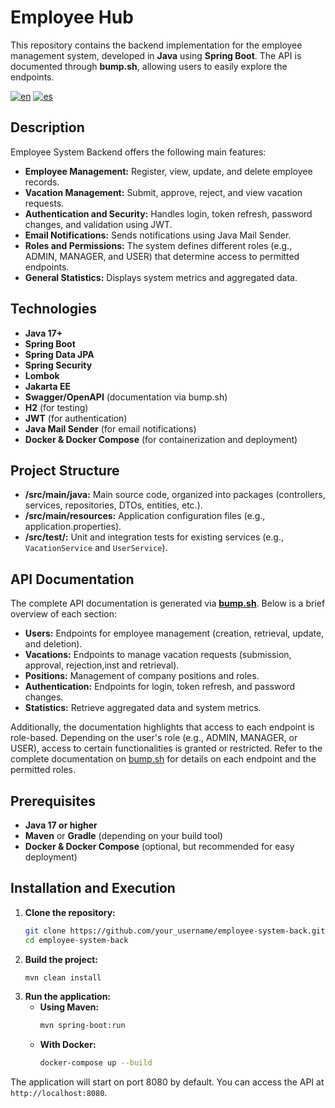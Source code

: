# Employee Hub

This repository contains the backend implementation for the employee management system, developed in **Java** using **Spring Boot**. The API is documented through **bump.sh**, allowing users to easily explore the endpoints.

[![en](https://img.shields.io/badge/lang-en-red)]('https://github.com/darioplazaleon/Employee-Hub/blob/master/README.md')
[![es](https://img.shields.io/badge/lang-es-yellow)]('https://github.com/darioplazaleon/Employee-Hub/blob/master/README.es.md')

## Description

Employee System Backend offers the following main features:
- **Employee Management:** Register, view, update, and delete employee records.
- **Vacation Management:** Submit, approve, reject, and view vacation requests.
- **Authentication and Security:** Handles login, token refresh, password changes, and validation using JWT.
- **Email Notifications:** Sends notifications using Java Mail Sender.
- **Roles and Permissions:** The system defines different roles (e.g., ADMIN, MANAGER, and USER) that determine access to permitted endpoints.
- **General Statistics:** Displays system metrics and aggregated data.

## Technologies

- **Java 17+**
- **Spring Boot**
- **Spring Data JPA**
- **Spring Security**
- **Lombok**
- **Jakarta EE**
- **Swagger/OpenAPI** (documentation via bump.sh)
- **H2** (for testing)
- **JWT** (for authentication)
- **Java Mail Sender** (for email notifications)
- **Docker & Docker Compose** (for containerization and deployment)

## Project Structure

- **/src/main/java:** Main source code, organized into packages (controllers, services, repositories, DTOs, entities, etc.).
- **/src/main/resources:** Application configuration files (e.g., application.properties).
- **/src/test/:** Unit and integration tests for existing services (e.g., `VacationService` and `UserService`).

## API Documentation

The complete API documentation is generated via **[bump.sh](https://bump.sh/dario-alessandro/doc/employee-hub/)**. Below is a brief overview of each section:

- **Users:** Endpoints for employee management (creation, retrieval, update, and deletion).
- **Vacations:** Endpoints to manage vacation requests (submission, approval, rejection,inst and retrieval).
- **Positions:** Management of company positions and roles.
- **Authentication:** Endpoints for login, token refresh, and password changes.
- **Statistics:** Retrieve aggregated data and system metrics.

Additionally, the documentation highlights that access to each endpoint is role-based. Depending on the user's role (e.g., ADMIN, MANAGER, or USER), access to certain functionalities is granted or restricted. Refer to the complete documentation on [bump.sh](https://bump.sh/dario-alessandro/doc/employee-hub/) for details on each endpoint and the permitted roles.

## Prerequisites

- **Java 17 or higher**
- **Maven** or **Gradle** (depending on your build tool)
- **Docker & Docker Compose** (optional, but recommended for easy deployment)

## Installation and Execution

1. **Clone the repository:**
   ```bash
   git clone https://github.com/your_username/employee-system-back.git
   cd employee-system-back

2. **Build the project:**
   ```bash
   mvn clean install

3. **Run the application:**
    - **Using Maven:**
      ```bash
      mvn spring-boot:run

    - **With Docker:**
        ```bash
        docker-compose up --build

The application will start on port 8080 by default. You can access the API at `http://localhost:8080`.
   